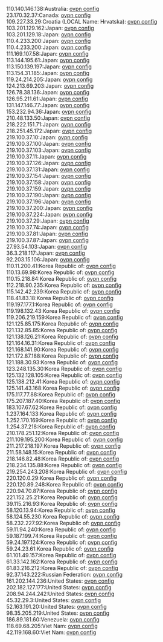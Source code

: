 110.140.146.138:Australia: [ovpn config](vpn/110_140_146_138.ovpn)  
23.170.32.37:Canada: [ovpn config](vpn/23_170_32_37.ovpn)  
109.227.33.29:Croatia (LOCAL Name: Hrvatska): [ovpn config](vpn/109_227_33_29.ovpn)  
103.201.129.162:Japan: [ovpn config](vpn/103_201_129_162.ovpn)  
103.201.129.18:Japan: [ovpn config](vpn/103_201_129_18.ovpn)  
110.4.233.200:Japan: [ovpn config](vpn/110_4_233_200.ovpn)  
110.4.233.200:Japan: [ovpn config](vpn/110_4_233_200.ovpn)  
111.169.107.58:Japan: [ovpn config](vpn/111_169_107_58.ovpn)  
113.144.195.61:Japan: [ovpn config](vpn/113_144_195_61.ovpn)  
113.150.139.197:Japan: [ovpn config](vpn/113_150_139_197.ovpn)  
113.154.31.185:Japan: [ovpn config](vpn/113_154_31_185.ovpn)  
119.24.214.205:Japan: [ovpn config](vpn/119_24_214_205.ovpn)  
124.213.69.203:Japan: [ovpn config](vpn/124_213_69_203.ovpn)  
126.78.38.136:Japan: [ovpn config](vpn/126_78_38_136.ovpn)  
126.95.211.61:Japan: [ovpn config](vpn/126_95_211_61.ovpn)  
131.147.146.77:Japan: [ovpn config](vpn/131_147_146_77.ovpn)  
153.232.94.36:Japan: [ovpn config](vpn/153_232_94_36.ovpn)  
210.48.133.50:Japan: [ovpn config](vpn/210_48_133_50.ovpn)  
218.222.151.71:Japan: [ovpn config](vpn/218_222_151_71.ovpn)  
218.251.45.172:Japan: [ovpn config](vpn/218_251_45_172.ovpn)  
219.100.37.10:Japan: [ovpn config](vpn/219_100_37_10.ovpn)  
219.100.37.100:Japan: [ovpn config](vpn/219_100_37_100.ovpn)  
219.100.37.103:Japan: [ovpn config](vpn/219_100_37_103.ovpn)  
219.100.37.11:Japan: [ovpn config](vpn/219_100_37_11.ovpn)  
219.100.37.126:Japan: [ovpn config](vpn/219_100_37_126.ovpn)  
219.100.37.131:Japan: [ovpn config](vpn/219_100_37_131.ovpn)  
219.100.37.154:Japan: [ovpn config](vpn/219_100_37_154.ovpn)  
219.100.37.158:Japan: [ovpn config](vpn/219_100_37_158.ovpn)  
219.100.37.159:Japan: [ovpn config](vpn/219_100_37_159.ovpn)  
219.100.37.190:Japan: [ovpn config](vpn/219_100_37_190.ovpn)  
219.100.37.196:Japan: [ovpn config](vpn/219_100_37_196.ovpn)  
219.100.37.200:Japan: [ovpn config](vpn/219_100_37_200.ovpn)  
219.100.37.224:Japan: [ovpn config](vpn/219_100_37_224.ovpn)  
219.100.37.29:Japan: [ovpn config](vpn/219_100_37_29.ovpn)  
219.100.37.74:Japan: [ovpn config](vpn/219_100_37_74.ovpn)  
219.100.37.81:Japan: [ovpn config](vpn/219_100_37_81.ovpn)  
219.100.37.87:Japan: [ovpn config](vpn/219_100_37_87.ovpn)  
27.93.54.103:Japan: [ovpn config](vpn/27_93_54_103.ovpn)  
36.3.218.117:Japan: [ovpn config](vpn/36_3_218_117.ovpn)  
92.203.15.106:Japan: [ovpn config](vpn/92_203_15_106.ovpn)  
110.11.200.41:Korea Republic of: [ovpn config](vpn/110_11_200_41.ovpn)  
110.13.69.98:Korea Republic of: [ovpn config](vpn/110_13_69_98.ovpn)  
110.15.218.84:Korea Republic of: [ovpn config](vpn/110_15_218_84.ovpn)  
112.218.90.235:Korea Republic of: [ovpn config](vpn/112_218_90_235.ovpn)  
115.142.42.239:Korea Republic of: [ovpn config](vpn/115_142_42_239.ovpn)  
118.41.83.18:Korea Republic of: [ovpn config](vpn/118_41_83_18.ovpn)  
119.197.177.1:Korea Republic of: [ovpn config](vpn/119_197_177_1.ovpn)  
119.198.132.43:Korea Republic of: [ovpn config](vpn/119_198_132_43.ovpn)  
119.206.219.159:Korea Republic of: [ovpn config](vpn/119_206_219_159.ovpn)  
121.125.85.175:Korea Republic of: [ovpn config](vpn/121_125_85_175.ovpn)  
121.132.85.85:Korea Republic of: [ovpn config](vpn/121_132_85_85.ovpn)  
121.138.126.21:Korea Republic of: [ovpn config](vpn/121_138_126_21.ovpn)  
121.164.16.31:Korea Republic of: [ovpn config](vpn/121_164_16_31.ovpn)  
121.168.141.90:Korea Republic of: [ovpn config](vpn/121_168_141_90.ovpn)  
121.172.87.188:Korea Republic of: [ovpn config](vpn/121_172_87_188.ovpn)  
121.188.30.93:Korea Republic of: [ovpn config](vpn/121_188_30_93.ovpn)  
123.248.135.30:Korea Republic of: [ovpn config](vpn/123_248_135_30.ovpn)  
125.132.128.105:Korea Republic of: [ovpn config](vpn/125_132_128_105.ovpn)  
125.138.212.41:Korea Republic of: [ovpn config](vpn/125_138_212_41.ovpn)  
125.141.43.168:Korea Republic of: [ovpn config](vpn/125_141_43_168.ovpn)  
175.117.77.88:Korea Republic of: [ovpn config](vpn/175_117_77_88.ovpn)  
175.207.187.40:Korea Republic of: [ovpn config](vpn/175_207_187_40.ovpn)  
183.107.67.62:Korea Republic of: [ovpn config](vpn/183_107_67_62.ovpn)  
1.237.164.133:Korea Republic of: [ovpn config](vpn/1_237_164_133.ovpn)  
1.252.170.169:Korea Republic of: [ovpn config](vpn/1_252_170_169.ovpn)  
1.254.37.218:Korea Republic of: [ovpn config](vpn/1_254_37_218.ovpn)  
210.178.251.12:Korea Republic of: [ovpn config](vpn/210_178_251_12.ovpn)  
211.109.195.200:Korea Republic of: [ovpn config](vpn/211_109_195_200.ovpn)  
211.217.218.197:Korea Republic of: [ovpn config](vpn/211_217_218_197.ovpn)  
211.58.148.15:Korea Republic of: [ovpn config](vpn/211_58_148_15.ovpn)  
218.146.82.48:Korea Republic of: [ovpn config](vpn/218_146_82_48.ovpn)  
218.234.135.88:Korea Republic of: [ovpn config](vpn/218_234_135_88.ovpn)  
219.254.243.208:Korea Republic of: [ovpn config](vpn/219_254_243_208.ovpn)  
220.120.0.29:Korea Republic of: [ovpn config](vpn/220_120_0_29.ovpn)  
220.120.89.248:Korea Republic of: [ovpn config](vpn/220_120_89_248.ovpn)  
220.94.70.87:Korea Republic of: [ovpn config](vpn/220_94_70_87.ovpn)  
221.152.25.21:Korea Republic of: [ovpn config](vpn/221_152_25_21.ovpn)  
39.115.216.93:Korea Republic of: [ovpn config](vpn/39_115_216_93.ovpn)  
58.120.13.94:Korea Republic of: [ovpn config](vpn/58_120_13_94.ovpn)  
58.124.55.230:Korea Republic of: [ovpn config](vpn/58_124_55_230.ovpn)  
58.232.227.92:Korea Republic of: [ovpn config](vpn/58_232_227_92.ovpn)  
59.11.94.240:Korea Republic of: [ovpn config](vpn/59_11_94_240.ovpn)  
59.187.199.74:Korea Republic of: [ovpn config](vpn/59_187_199_74.ovpn)  
59.24.197.124:Korea Republic of: [ovpn config](vpn/59_24_197_124.ovpn)  
59.24.23.61:Korea Republic of: [ovpn config](vpn/59_24_23_61.ovpn)  
61.101.49.157:Korea Republic of: [ovpn config](vpn/61_101_49_157.ovpn)  
61.33.142.162:Korea Republic of: [ovpn config](vpn/61_33_142_162.ovpn)  
61.83.216.212:Korea Republic of: [ovpn config](vpn/61_83_216_212.ovpn)  
92.37.143.222:Russian Federation: [ovpn config](vpn/92_37_143_222.ovpn)  
161.202.144.236:United States: [ovpn config](vpn/161_202_144_236.ovpn)  
202.182.127.177:United States: [ovpn config](vpn/202_182_127_177.ovpn)  
208.94.244.242:United States: [ovpn config](vpn/208_94_244_242.ovpn)  
45.32.29.3:United States: [ovpn config](vpn/45_32_29_3.ovpn)  
52.163.191.20:United States: [ovpn config](vpn/52_163_191_20.ovpn)  
98.35.205.219:United States: [ovpn config](vpn/98_35_205_219.ovpn)  
186.89.181.60:Venezuela: [ovpn config](vpn/186_89_181_60.ovpn)  
118.69.68.205:Viet Nam: [ovpn config](vpn/118_69_68_205.ovpn)  
42.119.168.60:Viet Nam: [ovpn config](vpn/42_119_168_60.ovpn)  
